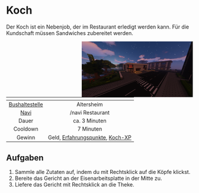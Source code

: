 # Koch
Der Koch ist ein Nebenjob, der im Restaurant erledigt werden kann. Für die Kundschaft müssen Sandwiches zubereitet werden.

<img align="right" width="300" height="150" src="../../../assets/image/nebenjobs/Koch.png">

| <!-- --> | <!-- --> |
| :-: | :-: |
| [Bushaltestelle](../../pages/öpnv/bus.md) | Altersheim |
| [Navi](../../pages/allgemein/navigation.md) | /navi Restaurant |
| Dauer | ca. 3 Minuten |
| Cooldown | 7 Minuten |
| Gewinn | Geld, [Erfahrungspunkte](../../pages/allgemein/level.md), [Koch-XP](../../pages/skills/kochen.md) |

## Aufgaben
1. Sammle alle Zutaten auf, indem du mit Rechtsklick auf die Köpfe klickst.
2. Bereite das Gericht an der Eisenarbeitsplatte in der Mitte zu.
3. Liefere das Gericht mit Rechtsklick an die Theke.
